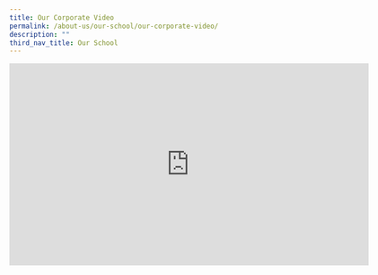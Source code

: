```yaml
---
title: Our Corporate Video
permalink: /about-us/our-school/our-corporate-video/
description: ""
third_nav_title: Our School
---
```

<iframe title="vimeo-player" src="https://player.vimeo.com/video/352398193?h=192f6b049e" width="640" height="360" frameborder="0" allowfullscreen></iframe>